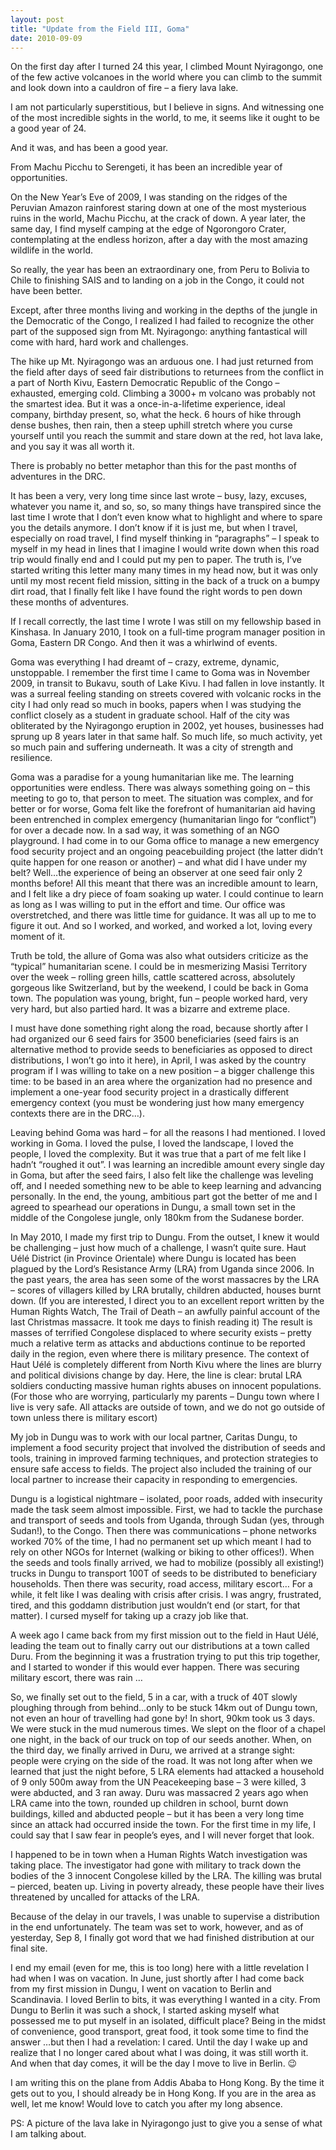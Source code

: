 ```yaml
---
layout: post
title: "Update from the Field III, Goma"
date: 2010-09-09
---
```

On the first day after I turned 24 this year, I climbed Mount Nyiragongo, one of the few active volcanoes in the world where you can climb to the summit and look down into a cauldron of fire – a fiery lava lake.

I am not particularly superstitious, but I believe in signs.  And witnessing one of the most incredible sights in the world, to me, it seems like it ought to be a good year of 24.

And it was, and has been a good year.

From Machu Picchu to Serengeti, it has been an incredible year of opportunities.

On the New Year’s Eve of 2009, I was standing on the ridges of the Peruvian Amazon rainforest staring down at one of the most mysterious ruins in the world, Machu Picchu, at the crack of down.  A year later, the same day, I find myself camping at the edge of Ngorongoro Crater, contemplating at the endless horizon, after a day with the most amazing wildlife in the world.

So really, the year has been an extraordinary one, from Peru to Bolivia to Chile to finishing SAIS and to landing on a job in the Congo, it could not have been better.

Except, after three months living and working in the depths of the jungle in the Democratic of the Congo, I realized I had failed to recognize the other part of the supposed sign from Mt. Nyiragongo: anything fantastical will come with hard, hard work and challenges.

The hike up Mt. Nyiragongo was an arduous one.  I had just returned from the field after days of seed fair distributions to returnees from the conflict in a part of North Kivu, Eastern Democratic Republic of the Congo – exhausted, emerging cold.  Climbing a 3000+ m volcano was probably not the smartest idea.  But it was a once-in-a-lifetime experience, ideal company, birthday present, so, what the heck.  6 hours of hike through dense bushes, then rain, then a steep uphill stretch where you curse yourself until you reach the summit and stare down at the red, hot lava lake, and you say it was all worth it.

There is probably no better metaphor than this for the past months of adventures in the DRC.

It has been a very, very long time since last wrote – busy, lazy, excuses, whatever you name it, and so, so, so many things have transpired since the last time I wrote that I don’t even know what to highlight and where to spare you the details anymore.  I don’t know if it is just me, but when I travel, especially on road travel, I find myself thinking in “paragraphs” – I speak to myself in my head in lines that I imagine I would write down when this road trip would finally end and I could put my pen to paper.  The truth is, I’ve started writing this letter many many times in my head now, but it was only until my most recent field mission, sitting in the back of a truck on a bumpy dirt road, that I finally felt like I have found the right words to pen down these months of adventures.

If I recall correctly, the last time I wrote I was still on my fellowship based in Kinshasa.  In January 2010, I took on a full-time program manager position in Goma, Eastern DR Congo.  And then it was a whirlwind of events.

Goma was everything I had dreamt of – crazy, extreme, dynamic, unstoppable.  I remember the first time I came to Goma was in November 2009, in transit to Bukavu, south of Lake Kivu.  I had fallen in love instantly.  It was a surreal feeling standing on streets covered with volcanic rocks in the city I had only read so much in books, papers when I was studying the conflict closely as a student in graduate school.  Half of the city was obliterated by the Nyiragongo eruption in 2002, yet houses, businesses had sprung up 8 years later in that same half.  So much life, so much activity, yet so much pain and suffering underneath.  It was a city of strength and resilience.

Goma was a paradise for a young humanitarian like me.  The learning opportunities were endless.  There was always something going on – this meeting to go to, that person to meet.  The situation was complex, and for better or for worse, Goma felt like the forefront of humanitarian aid having been entrenched in complex emergency (humanitarian lingo for “conflict”) for over a decade now.  In a sad way, it was something of an NGO playground.  I had come in to our Goma office to manage a new emergency food security project and an ongoing peacebuilding project (the latter didn’t quite happen for one reason or another) – and what did I have under my belt?  Well…the experience of being an observer at one seed fair only 2 months before!  All this meant that there was an incredible amount to learn, and I felt like a dry piece of foam soaking up water.  I could continue to learn as long as I was willing to put in the effort and time.  Our office was overstretched, and there was little time for guidance.  It was all up to me to figure it out.  And so I worked, and worked, and worked a lot, loving every moment of it.

Truth be told, the allure of Goma was also what outsiders criticize as the “typical” humanitarian scene.  I could be in mesmerizing Masisi Territory over the week – rolling green hills, cattle scattered across, absolutely gorgeous like Switzerland, but by the weekend, I could be back in Goma town.  The population was young, bright, fun – people worked hard, very very hard, but also partied hard.  It was a bizarre and extreme place.

I must have done something right along the road, because shortly after I had organized our 6 seed fairs for 3500 beneficiaries (seed fairs is an alternative method to provide seeds to beneficiaries as opposed to direct distributions, I won’t go into it here), in April, I was asked by the country program if I was willing to take on a new position – a bigger challenge this time: to be based in an area where the organization had no presence and implement a one-year food security project in a drastically different emergency context (you must be wondering just how many emergency contexts there are in the DRC…).

Leaving behind Goma was hard – for all the reasons I had mentioned.  I loved working in Goma.  I loved the pulse, I loved the landscape, I loved the people, I loved the complexity.  But it was true that a part of me felt like I hadn’t “roughed it out”.  I was learning an incredible amount every single day in Goma, but after the seed fairs, I also felt like the challenge was leveling off, and I needed something new to be able to keep learning and advancing personally.  In the end, the young, ambitious part got the better of me and I agreed to spearhead our operations in Dungu, a small town set in the middle of the Congolese jungle, only 180km from the Sudanese border.

In May 2010, I made my first trip to Dungu.  From the outset, I knew it would be challenging – just how much of a challenge, I wasn’t quite sure.  Haut Uélé District (in Province Orientale) where Dungu is located has been plagued by the Lord’s Resistance Army (LRA) from Uganda since 2006.  In the past years, the area has seen some of the worst massacres by the LRA – scores of villagers killed by LRA brutally, children abducted, houses burnt down.  (If you are interested, I direct you to an excellent report written by the Human Rights Watch, The Trail of Death – an awfully painful account of the last Christmas massacre.  It took me days to finish reading it) The result is masses of terrified Congolese displaced to where security exists – pretty much a relative term as attacks and abductions continue to be reported daily in the region, even where there is military presence.  The context of Haut Uélé is completely different from North Kivu where the lines are blurry and political divisions change by day.  Here, the line is clear: brutal LRA soldiers conducting massive human rights abuses on innocent populations.(For those who are worrying, particularly my parents – Dungu town where I live is very safe.  All attacks are outside of town, and we do not go outside of town unless there is military escort)

My job in Dungu was to work with our local partner, Caritas Dungu, to implement a food security project that involved the distribution of seeds and tools, training in improved farming techniques, and protection strategies to ensure safe access to fields.  The project also included the training of our local partner to increase their capacity in responding to emergencies.

Dungu is a logistical nightmare – isolated, poor roads, added with insecurity made the task seem almost impossible.  First, we had to tackle the purchase and transport of seeds and tools from Uganda, through Sudan (yes, through Sudan!), to the Congo.  Then there was communications – phone networks worked 70% of the time, I had no permanent set up which meant I had to rely on other NGOs for Internet (walking or biking to other offices!). When the seeds and tools finally arrived, we had to mobilize (possibly all existing!) trucks in Dungu to transport 100T of seeds to be distributed to beneficiary households.  Then there was security, road access, military escort… For a while, it felt like I was dealing with crisis after crisis.  I was angry, frustrated, tired, and this goddamn distribution just wouldn’t end (or start, for that matter).  I cursed myself for taking up a crazy job like that.

A week ago I came back from my first mission out to the field in Haut Uélé, leading the team out to finally carry out our distributions at a town called Duru.  From the beginning it was a frustration trying to put this trip together, and I started to wonder if this would ever happen.  There was securing military escort, there was rain …

So, we finally set out to the field, 5 in a car, with a truck of 40T slowly ploughing through from behind…only to be stuck 14km out of Dungu town, not even an hour of travelling had gone by!  In short, 90km took us 3 days.  We were stuck in the mud numerous times.  We slept on the floor of a chapel one night, in the back of our truck on top of our seeds another.  When, on the third day, we finally arrived in Duru, we arrived at a strange sight: people were crying on the side of the road.  It was not long after when we learned that just the night before, 5 LRA elements had attacked a household of 9 only 500m away from the UN Peacekeeping base – 3 were killed, 3 were abducted, and 3 ran away.  Duru was massacred 2 years ago when LRA came into the town, rounded up children in school, burnt down buildings, killed and abducted people – but it has been a very long time since an attack had occurred inside the town.  For the first time in my life, I could say that I saw fear in people’s eyes, and I will never forget that look.

I happened to be in town when a Human Rights Watch investigation was taking place.  The investigator had gone with military to track down the bodies of the 3 innocent Congolese killed by the LRA.  The killing was brutal – pierced, beaten up.  Living in poverty already, these people have their lives threatened by uncalled for attacks of the LRA.

Because of the delay in our travels, I was unable to supervise a distribution in the end unfortunately.  The team was set to work, however, and as of yesterday, Sep 8, I finally got word that we had finished distribution at our final site.

I end my email (even for me, this is too long) here with a little revelation I had when I was on vacation.  In June, just shortly after I had come back from my first mission in Dungu, I went on vacation to Berlin and Scandinavia.  I loved Berlin to bits, it was everything I wanted in a city.   From Dungu to Berlin it was such a shock, I started asking myself what possessed me to put myself in an isolated, difficult place?  Being in the midst of convenience, good transport, great food, it took some time to find the answer …but then I had a revelation:  I cared.  Until the day I wake up and realize that I no longer cared about what I was doing, it was still worth it.  And when that day comes, it will be the day I move to live in Berlin. 😉

I am writing this on the plane from Addis Ababa to Hong Kong.  By the time it gets out to you, I should already be in Hong Kong.  If you are in the area as well, let me know!  Would love to catch you after my long absence.

PS: A picture of the lava lake in Nyiragongo just to give you a sense of what I am talking about.
